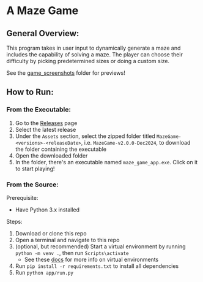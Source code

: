 # A Maze Game

## General Overview:
This program takes in user input to dynamically generate a maze and includes the capability of solving a maze. The player can choose their difficulty by picking predetermined sizes or doing a custom size.

See the [game_screenshots](https://github.com/zharia-eloby/maze_game/tree/main/game_screenshots) folder for previews!

## How to Run:
### From the Executable:
1. Go to the [Releases](https://github.com/zharia-eloby/maze_game/releases) page
2. Select the latest release
3. Under the `Assets` section, select the zipped folder titled `MazeGame-<versions>-<releaseDate>`, i.e. `MazeGame-v2.0.0-Dec2024`, to download the folder containing the executable
4. Open the downloaded folder
5. In the folder, there's an executable named `maze_game_app.exe`. Click on it to start playing!

### From the Source:
Prerequisite:
* Have Python 3.x installed

Steps:
1. Download or clone this repo
2. Open a terminal and navigate to this repo
3. (optional, but recommended) Start a virtual environment by running `python -m venv .`, then run `Scripts\activate`
    * See these [docs](https://docs.python.org/3/library/venv.html) for more info on virtual environments
4. Run `pip install -r requirements.txt` to install all dependencies
5. Run `python app/run.py`
